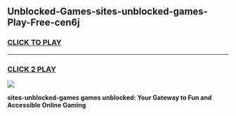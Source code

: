 
## Unblocked-Games-sites-unblocked-games-Play-Free-cen6j
<h3>
<a href="https://premium76.site?title=sites-unblocked-games&ref=21A">CLICK TO PLAY</a></h3>
<hr>

<h3>
<a href="https://premium76.site?title=sites-unblocked-games&ref=21A">CLICK 2 PLAY</a>
  
</h3>

<a href="https://premium76.site?title=sites-unblocked-games&ref=21A"><img src="https://clearcache.store/games.png"></a>


**sites-unblocked-games games unblocked: Your Gateway to Fun and Accessible Online Gaming**
